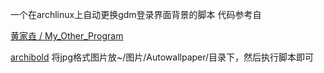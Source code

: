 一个在archlinux上自动更换gdm登录界面背景的脚本
代码参考自

[ 黄家垚 / My_Other_Program](http://git.oschina.net/aliendata/My_Other_Program/tree/master/gnome_background_switcher)

[archibold](http://archibold.io)
将jpg格式图片放~/图片/Autowallpaper/目录下，然后执行脚本即可

